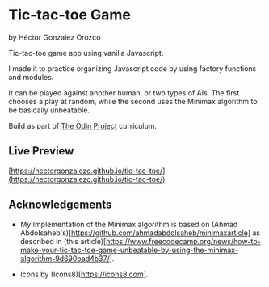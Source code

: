 # Tic-tac-toe Game

by Héctor Gonzalez Orozco

Tic-tac-toe game app using vanilla Javascript.

I made it to practice organizing Javascript code by using factory functions and modules.

It can be played against another human, or two types of AIs. The first chooses a play at random, while the second uses the Minimax algorithm to be basically unbeatable.

Build as part of [The Odin Project](https://www.theodinproject.com/) curriculum.

## Live Preview
[https://hectorgonzalezo.github.io/tic-tac-toe/](https://hectorgonzalezo.github.io/tic-tac-toe/)


## Acknowledgements

- My Implementation of the Minimax algorithm is based on (Ahmad Abdolsaheb's)[https://github.com/ahmadabdolsaheb/minimaxarticle] as described in (this article)[https://www.freecodecamp.org/news/how-to-make-your-tic-tac-toe-game-unbeatable-by-using-the-minimax-algorithm-9d690bad4b37/].

- Icons by (Icons8)[https://icons8.com].
